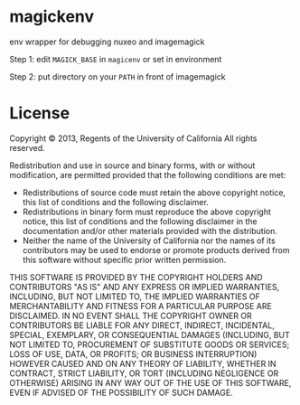 magickenv
=========

env wrapper for debugging nuxeo and imagemagick

Step 1: edit `MAGICK_BASE` in `magicenv` or set in environment

Step 2: put directory on your `PATH` in front of imagemagick


# License 

Copyright © 2013, Regents of the University of California
All rights reserved.

Redistribution and use in source and binary forms, with or without 
modification, are permitted provided that the following conditions are met:

- Redistributions of source code must retain the above copyright notice, 
  this list of conditions and the following disclaimer.
- Redistributions in binary form must reproduce the above copyright notice, 
  this list of conditions and the following disclaimer in the documentation 
  and/or other materials provided with the distribution.
- Neither the name of the University of California nor the names of its
  contributors may be used to endorse or promote products derived from this 
  software without specific prior written permission.

THIS SOFTWARE IS PROVIDED BY THE COPYRIGHT HOLDERS AND CONTRIBUTORS "AS IS" 
AND ANY EXPRESS OR IMPLIED WARRANTIES, INCLUDING, BUT NOT LIMITED TO, THE 
IMPLIED WARRANTIES OF MERCHANTABILITY AND FITNESS FOR A PARTICULAR PURPOSE 
ARE DISCLAIMED. IN NO EVENT SHALL THE COPYRIGHT OWNER OR CONTRIBUTORS BE 
LIABLE FOR ANY DIRECT, INDIRECT, INCIDENTAL, SPECIAL, EXEMPLARY, OR 
CONSEQUENTIAL DAMAGES (INCLUDING, BUT NOT LIMITED TO, PROCUREMENT OF 
SUBSTITUTE GOODS OR SERVICES; LOSS OF USE, DATA, OR PROFITS; OR BUSINESS 
INTERRUPTION) HOWEVER CAUSED AND ON ANY THEORY OF LIABILITY, WHETHER IN 
CONTRACT, STRICT LIABILITY, OR TORT (INCLUDING NEGLIGENCE OR OTHERWISE) 
ARISING IN ANY WAY OUT OF THE USE OF THIS SOFTWARE, EVEN IF ADVISED OF THE 
POSSIBILITY OF SUCH DAMAGE.
